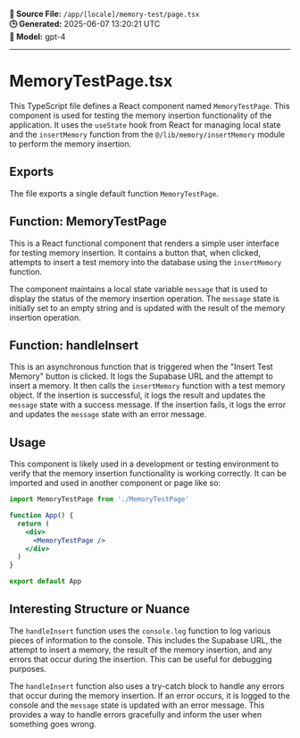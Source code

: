 **📄 Source File:** `/app/[locale]/memory-test/page.tsx`  
**🕒 Generated:** 2025-06-07 13:20:21 UTC  
**🤖 Model:** gpt-4

---

# MemoryTestPage.tsx

This TypeScript file defines a React component named `MemoryTestPage`. This component is used for testing the memory insertion functionality of the application. It uses the `useState` hook from React for managing local state and the `insertMemory` function from the `@/lib/memory/insertMemory` module to perform the memory insertion.

## Exports

The file exports a single default function `MemoryTestPage`.

## Function: MemoryTestPage

This is a React functional component that renders a simple user interface for testing memory insertion. It contains a button that, when clicked, attempts to insert a test memory into the database using the `insertMemory` function.

The component maintains a local state variable `message` that is used to display the status of the memory insertion operation. The `message` state is initially set to an empty string and is updated with the result of the memory insertion operation.

## Function: handleInsert

This is an asynchronous function that is triggered when the "Insert Test Memory" button is clicked. It logs the Supabase URL and the attempt to insert a memory. It then calls the `insertMemory` function with a test memory object. If the insertion is successful, it logs the result and updates the `message` state with a success message. If the insertion fails, it logs the error and updates the `message` state with an error message.

## Usage

This component is likely used in a development or testing environment to verify that the memory insertion functionality is working correctly. It can be imported and used in another component or page like so:

```jsx
import MemoryTestPage from './MemoryTestPage'

function App() {
  return (
    <div>
      <MemoryTestPage />
    </div>
  )
}

export default App
```

## Interesting Structure or Nuance

The `handleInsert` function uses the `console.log` function to log various pieces of information to the console. This includes the Supabase URL, the attempt to insert a memory, the result of the memory insertion, and any errors that occur during the insertion. This can be useful for debugging purposes.

The `handleInsert` function also uses a try-catch block to handle any errors that occur during the memory insertion. If an error occurs, it is logged to the console and the `message` state is updated with an error message. This provides a way to handle errors gracefully and inform the user when something goes wrong.